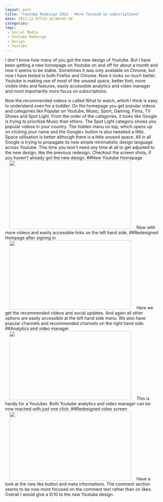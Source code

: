 ```yaml
---
layout: post
title: "Youtube Redesign 2012 - More focused on subscriptions"
date: 2012-12-07T15:10:00+05:30
categories:
tags:
 - Social Media
 - Youtube Redesign
 - Design
 - Youtube
---
```

I don't know how many of you got the new design of Youtube. But I have been getting a new homepage on Youtube on and off for about a month and now it seems to be stable. Sometimes it was only available on Chrome, but now I have tested in both Firefox and Chrome.
Now it looks so much better. Youtube is making use of most of the unused space, better font, more visible links and features, easily accessible analytics and video manager and most importantly more focus on subscriptions.

Now the recommended videos is called What to watch, which I think is easy to understand even for a toddler. On the homepage you get popular videos and categories like Popular on Youtube, Music, Sport, Gaming, Films, TV Shows and Spot Light. From the order of the categories, it looks like Google is trying to prioritize Music than others. The Spot Light category shows you popular videos in your country.
The hidden menu on top, which opens up on clicking your name and the Google+ button is also tweaked a little. Space utilisation is better although there is a little unused space.
All in all Google is trying to propagate its new simple minimalistic design language across Youtube. This time you won't need any time at all to get adjusted to the new design, like the previous redesign.
Checkout the screen shots, if you haven't already got the new design.
##New Youtube Homepage
<a href="http://1.bp.blogspot.com/-XcprTyROFQI/UMGxX4IKc7I/AAAAAAAAD0M/6nXj7FwUe2A/s1600/youtube4.png" imageanchor="1" style="margin-left:1em; margin-right:1em"><img border="0" height="225" width="400" src="http://1.bp.blogspot.com/-XcprTyROFQI/UMGxX4IKc7I/AAAAAAAAD0M/6nXj7FwUe2A/s400/youtube4.png" /></a>
Now with more videos and easily accessible links on the left hand side.
##Redesigned Hompage after signing in
<a href="http://3.bp.blogspot.com/-ZmSNYfScwgk/UMGwKHSP8wI/AAAAAAAADzo/b-jOeea183U/s1600/Youtube1.png" imageanchor="1" style="margin-left:1em; margin-right:1em"><img border="0" height="226" width="400" src="http://3.bp.blogspot.com/-ZmSNYfScwgk/UMGwKHSP8wI/AAAAAAAADzo/b-jOeea183U/s400/Youtube1.png" /></a>
Here we get the recommended videos and social updates. And again all other options are easily accessible at the left hand side menu. We also have popular channels and recommended channels on the right hand side.
##Analytics and video manager
<a href="http://1.bp.blogspot.com/-LfXUcLqhJiA/UMGwObg4RLI/AAAAAAAADz0/BZEiVYSqr10/s1600/Youtube2.png" imageanchor="1" style="margin-left:1em; margin-right:1em"><img border="0" height="226" width="400" src="http://1.bp.blogspot.com/-LfXUcLqhJiA/UMGwObg4RLI/AAAAAAAADz0/BZEiVYSqr10/s400/Youtube2.png" /></a>
This is handy for a Youtuber. Both Youtube analytics and video manager can be now reached with just one click.
##Redesigned video screen
<a href="http://2.bp.blogspot.com/-UcuPt_5IxEk/UMGwTZshJ8I/AAAAAAAAD0A/n3uNUZYSLmg/s1600/Youtube3.png" imageanchor="1" style="margin-left:1em; margin-right:1em"><img border="0" height="226" width="400" src="http://2.bp.blogspot.com/-UcuPt_5IxEk/UMGwTZshJ8I/AAAAAAAAD0A/n3uNUZYSLmg/s400/Youtube3.png" /></a>
Have a look at the new like button and meta informations. The comment section seems to be now more focused on the comment text rather than on likes.
Overall I would give a 8/10 to the new Youtube design.
